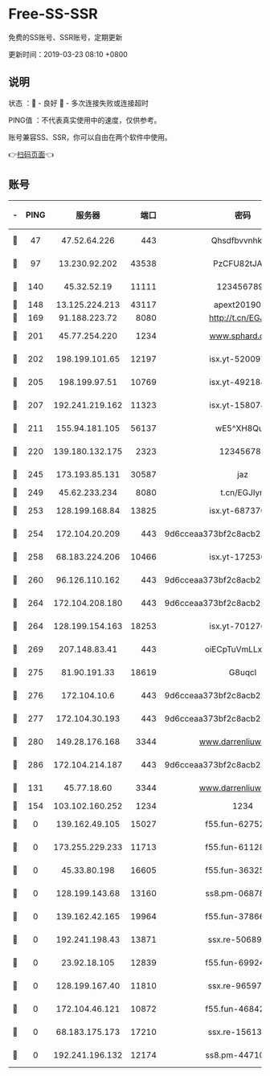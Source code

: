 # Free-SS-SSR

免费的SS账号、SSR账号，定期更新

更新时间：2019-03-23 08:10 +0800

## 说明

状态     ：🙂 - 良好 🙁 - 多次连接失败或连接超时

PING值   ：不代表真实使用中的速度，仅供参考。

账号兼容SS、SSR，你可以自由在两个软件中使用。

👉[扫码页面](https://liesauer.github.io/Free-SS-SSR/)👈

## 账号

|-|PING|服务器|端口|密码|加密方式|区域|
|:----:|:----:|:-----:|-----:|:----:|:----:|:----:|
|🙂|47|47.52.64.226|443|Qhsdfbvvnhkm1|aes-256-cfb|HK|
|🙂|97|13.230.92.202|43538|PzCFU82tJAdZ|aes-256-cfb|JP|
|🙂|140|45.32.52.19|11111|1234567890|aes-256-cfb|JP|
|🙂|148|13.125.224.213|43117|apext2019005|chacha20|KR|
|🙂|169|91.188.223.72|8080|http://t.cn/EGJIyrl|rc4-md5|RU|
|🙂|201|45.77.254.220|1234|www.sphard.com|aes-256-cfb|SG|
|🙂|202|198.199.101.65|12197|isx.yt-52009789|aes-256-cfb|US|
|🙂|205|198.199.97.51|10769|isx.yt-49218470|aes-256-cfb|US|
|🙂|207|192.241.219.162|11323|isx.yt-15807466|aes-256-cfb|US|
|🙂|211|155.94.181.105|56137|wE5^XH8Quw|aes-256-cfb|US|
|🙂|220|139.180.132.175|2323|123456789|aes-256-cfb|SG|
|🙂|245|173.193.85.131|30587|jaz|aes-256-cfb|US|
|🙂|249|45.62.233.234|8080|t.cn/EGJIyrl|rc4-md5|CA|
|🙂|253|128.199.168.84|13825|isx.yt-68737074|aes-256-cfb|SG|
|🙂|254|172.104.20.209|443|9d6cceaa373bf2c8acb22e60b6a58be6|aes-256-cfb|US|
|🙂|258|68.183.224.206|10466|isx.yt-17253007|aes-256-cfb|SG|
|🙂|260|96.126.110.162|443|9d6cceaa373bf2c8acb22e60b6a58be6|aes-256-cfb|US|
|🙂|264|172.104.208.180|443|9d6cceaa373bf2c8acb22e60b6a58be6|aes-256-cfb|US|
|🙂|264|128.199.154.163|18253|isx.yt-70127689|aes-256-cfb|SG|
|🙂|269|207.148.83.41|443|oiECpTuVmLLxk4Ts|aes-256-cfb|AU|
|🙂|275|81.90.191.33|18619|G8uqcl|aes-256-cfb|US|
|🙂|276|172.104.10.6|443|9d6cceaa373bf2c8acb22e60b6a58be6|aes-256-cfb|US|
|🙂|277|172.104.30.193|443|9d6cceaa373bf2c8acb22e60b6a58be6|aes-256-cfb|US|
|🙂|280|149.28.176.168|3344|www.darrenliuwei.com|aes-256-cfb|AU|
|🙂|286|172.104.214.187|443|9d6cceaa373bf2c8acb22e60b6a58be6|aes-256-cfb|US|
|🙂|131|45.77.18.60|3344|www.darrenliuwei.com|aes-256-cfb|JP|
|🙂|154|103.102.160.252|1234|1234|rc4-md5|JP|
|🙁|0|139.162.49.105|15027|f55.fun-62752281|aes-256-cfb|SG|
|🙁|0|173.255.229.233|11713|f55.fun-61128834|aes-256-cfb|US|
|🙁|0|45.33.80.198|16605|f55.fun-36325930|aes-256-cfb|US|
|🙁|0|128.199.143.68|13160|ss8.pm-06878602|aes-256-cfb|SG|
|🙁|0|139.162.42.165|19964|f55.fun-37866369|aes-256-cfb|SG|
|🙁|0|192.241.198.43|13871|ssx.re-50689980|aes-256-cfb|US|
|🙁|0|23.92.18.105|12839|f55.fun-69924830|aes-256-cfb|US|
|🙁|0|128.199.167.40|11810|ssx.re-96597838|aes-256-cfb|SG|
|🙁|0|172.104.46.121|10872|f55.fun-46842555|aes-256-cfb|SG|
|🙁|0|68.183.175.173|17210|ssx.re-15613310|aes-256-cfb|US|
|🙁|0|192.241.196.132|12174|ss8.pm-44710884|aes-256-cfb|US|
